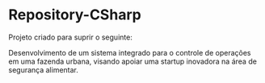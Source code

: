 # Repository-CSharp

Projeto criado para suprir o seguinte:

Desenvolvimento de um sistema integrado para o controle de operações em
uma fazenda urbana, visando apoiar uma startup inovadora na área de
segurança alimentar.
